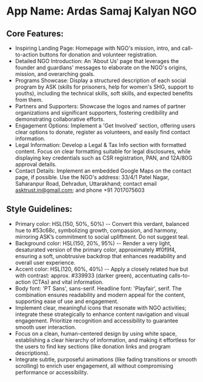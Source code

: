 # **App Name**: Ardas Samaj Kalyan NGO

## Core Features:

- Inspiring Landing Page: Homepage with NGO's mission, intro, and call-to-action buttons for donation and volunteer registration.
- Detailed NGO Introduction: An 'About Us' page that leverages the founder and guardians' messages to elaborate on the NGO's origins, mission, and overarching goals.
- Programs Showcase: Display a structured description of each social program by ASK (skills for prisoners, help for women's SHG, support to youths), including the technical skills, soft skills, and expected benefits from them.
- Partners and Supporters: Showcase the logos and names of partner organizations and significant supporters, fostering credibility and demonstrating collaborative efforts.
- Engagement Options: Implement a 'Get Involved' section, offering users clear options to donate, register as volunteers, and easily find contact information.
- Legal Information: Develop a Legal & Tax Info section with formatted content. Focus on clear formatting suitable for legal disclosures, while displaying key credentials such as CSR registration, PAN, and 12A/80G approval details.
- Contact Details: Implement an embedded Google Maps on the contact page, if possible. Use the NGO's address: 33/4/1 Patel Nagar, Saharanpur Road, Dehradun, Uttarakhand; contact email asktrust.in@gmail.com; and phone +91 7017075603

## Style Guidelines:

- Primary color: HSL(150, 50%, 50%) -- Convert this verdant, balanced hue to #53c68c, symbolizing growth, compassion, and harmony, mirroring ASK’s commitment to social upliftment. Do not suggest teal.
- Background color: HSL(150, 20%, 95%) -- Render a very light, desaturated version of the primary color, approximately #f0f9f4, ensuring a soft, unobtrusive backdrop that enhances readability and overall user experience.
- Accent color: HSL(120, 60%, 40%) -- Apply a closely related hue but with contrast: approx. #339933 (darker green), accentuating calls-to-action (CTAs) and vital information.
- Body font: 'PT Sans', sans-serif. Headline font: 'Playfair', serif. The combination ensures readability and modern appeal for the content, supporting ease of use and engagement.
- Implement clear, meaningful icons that resonate with NGO activities; integrate these strategically to enhance content navigation and visual engagement. Prioritize recognition and accessibility to guarantee smooth user interaction.
- Focus on a clean, human-centered design by using white space, establishing a clear hierarchy of information, and making it effortless for the users to find key sections (like donation links and program descriptions).
- Integrate subtle, purposeful animations (like fading transitions or smooth scrolling) to enrich user engagement, all without compromising performance or accessibility.